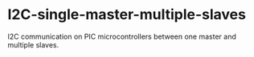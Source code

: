 # I2C-single-master-multiple-slaves
I2C communication on PIC microcontrollers between one master and multiple slaves.
